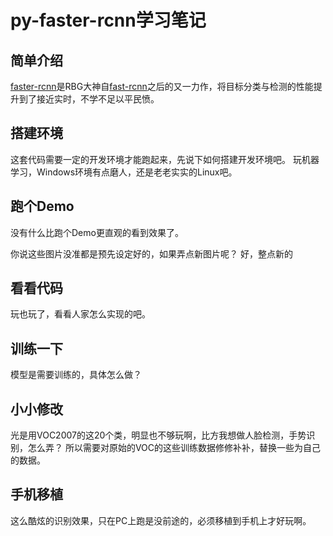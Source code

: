 # py-faster-rcnn学习笔记

## 简单介绍

[faster-rcnn](https://github.com/rbgirshick/py-faster-rcnn)是RBG大神自[fast-rcnn](https://github.com/rbgirshick/fast-rcnn)之后的又一力作，将目标分类与检测的性能提升到了接近实时，不学不足以平民愤。

## 搭建环境

这套代码需要一定的开发环境才能跑起来，先说下如何搭建开发环境吧。
玩机器学习，Windows环境有点磨人，还是老老实实的Linux吧。

## 跑个Demo

没有什么比跑个Demo更直观的看到效果了。

你说这些图片没准都是预先设定好的，如果弄点新图片呢？
好，整点新的

## 看看代码

玩也玩了，看看人家怎么实现的吧。

## 训练一下

模型是需要训练的，具体怎么做？

## 小小修改

光是用VOC2007的这20个类，明显也不够玩啊，比方我想做人脸检测，手势识别，怎么弄？
所以需要对原始的VOC的这些训练数据修修补补，替换一些为自己的数据。

## 手机移植

这么酷炫的识别效果，只在PC上跑是没前途的，必须移植到手机上才好玩啊。
